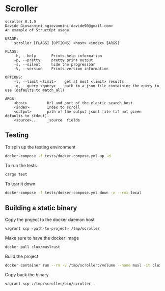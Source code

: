 # Scroller

```text
scroller 0.1.0
Davide Giovannini <giovannini.davide90@gmail.com>
An example of StructOpt usage.

USAGE:
    scroller [FLAGS] [OPTIONS] <host> <index> [ARGS]

FLAGS:
    -h, --help       Prints help information
    -p, --pretty     pretty print output
    -s, --silent     hide the progressbar
    -V, --version    Prints version information

OPTIONS:
    -l, --limit <limit>    get at most <limit> results
    -q, --query <query>    path to a json file containing the query to use (defaults to match_all)

ARGS:
    <host>         Url and port of the elastic search host
    <index>        Index to scroll
    <output>       path of the output jsonl file (if not given defaults to stdout).
    <source>...    _source  fields
```

## Testing

To spin up the testing environment
```bash
docker-compose -f tests/docker-compose.yml up -d 
```

To run the tests
```bash
cargo test
```

To tear it down 
```bash
docker-compose -f tests/docker-compose.yml down -v --rmi local 
```

## Building a static binary

Copy the project to the docker daemon host
```bash
vagrant scp <path-to-project> /tmp/scroller
```

Make sure to have the docker image
```bash
docker pull clux/muslrust
```

Build the project
```bash
docker container run --rm -v /tmp/scroller:/volume --name musl -it clux/muslrust cargo install --root .
```

Copy back the binary
```bash
vagrant scp :/tmp/scroller/bin/scroller .
```
